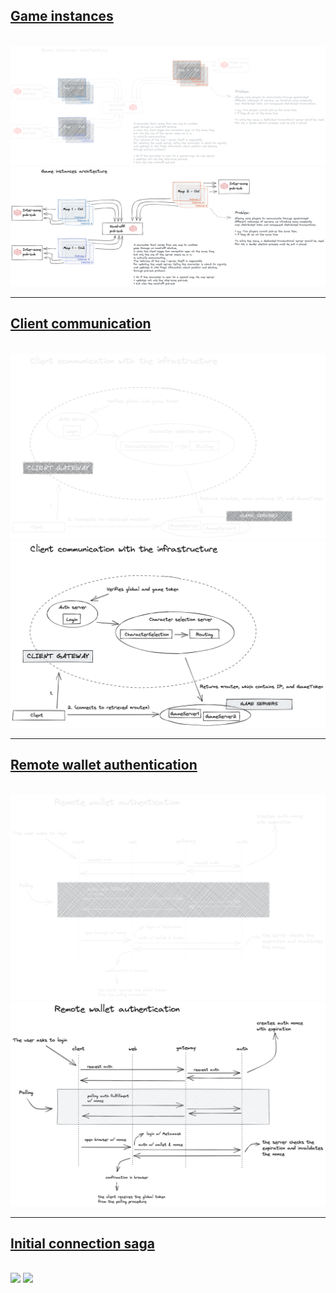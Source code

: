 ## [Game instances](./game-instances-architecture)

<br />

<img src="./game-instances-architecture/game-instances-architecture-dark.png#gh-dark-mode-only" />
<img src="./game-instances-architecture/game-instances-architecture-light.png#gh-light-mode-only" />

***

## [Client communication](./client-communication)

<br />

<img src="./client-communication/client-communication-dark.png#gh-dark-mode-only">
<img src="./client-communication/client-communication-light.png#gh-light-mode-only" />

***

## [Remote wallet authentication](./remote-wallet-authentication/)

<br />

<img src="./remote-wallet-authentication/remote-wallet-authentication-dark.png#gh-dark-mode-only" />
<img src="./remote-wallet-authentication/remote-wallet-authentication-light.png#gh-light-mode-only" />

***

## [Initial connection saga](./initial-connection-saga)

<br />

<img src="./initial-connection-saga/initial-connection-saga-dark.png#gh-dark-mode-only">
<img src="./initial-connection-saga/initial-connection-saga-light.png#gh-light-mode-only" />
